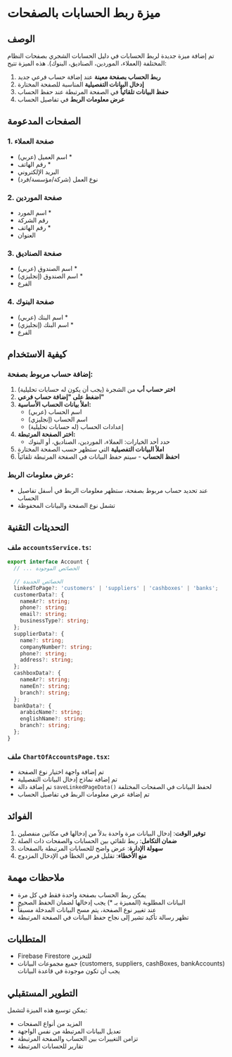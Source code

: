 # ميزة ربط الحسابات بالصفحات

## الوصف
تم إضافة ميزة جديدة لربط الحسابات في دليل الحسابات الشجري بصفحات النظام المختلفة (العملاء، الموردين، الصناديق، البنوك). هذه الميزة تتيح:

1. **ربط الحساب بصفحة معينة** عند إضافة حساب فرعي جديد
2. **إدخال البيانات التفصيلية** المناسبة للصفحة المختارة
3. **حفظ البيانات تلقائياً** في الصفحة المرتبطة عند حفظ الحساب
4. **عرض معلومات الربط** في تفاصيل الحساب

## الصفحات المدعومة

### 1. صفحة العملاء
- اسم العميل (عربي) *
- رقم الهاتف *
- البريد الإلكتروني
- نوع العمل (شركة/مؤسسة/فرد)

### 2. صفحة الموردين
- اسم المورد *
- رقم الشركة
- رقم الهاتف *
- العنوان

### 3. صفحة الصناديق
- اسم الصندوق (عربي) *
- اسم الصندوق (إنجليزي) *
- الفرع

### 4. صفحة البنوك
- اسم البنك (عربي) *
- اسم البنك (إنجليزي) *
- الفرع

## كيفية الاستخدام

### إضافة حساب مربوط بصفحة:

1. **اختر حساب أب** من الشجرة (يجب أن يكون له حسابات تحليلية)
2. **اضغط على "إضافة حساب فرعي"**
3. **املأ بيانات الحساب الأساسية:**
   - اسم الحساب (عربي)
   - اسم الحساب (إنجليزي)
   - إعدادات الحساب (له حسابات تحليلية)
4. **اختر الصفحة المرتبطة:**
   - حدد أحد الخيارات: العملاء، الموردين، الصناديق، أو البنوك
5. **املأ البيانات التفصيلية** التي ستظهر حسب الصفحة المختارة
6. **احفظ الحساب** - سيتم حفظ البيانات في الصفحة المرتبطة تلقائياً

### عرض معلومات الربط:

- عند تحديد حساب مربوط بصفحة، ستظهر معلومات الربط في أسفل تفاصيل الحساب
- تشمل نوع الصفحة والبيانات المحفوظة

## التحديثات التقنية

### ملف `accountsService.ts`:
```typescript
export interface Account {
  // ... الخصائص الموجودة
  
  // الخصائص الجديدة
  linkedToPage?: 'customers' | 'suppliers' | 'cashboxes' | 'banks';
  customerData?: {
    nameAr?: string;
    phone?: string;
    email?: string;
    businessType?: string;
  };
  supplierData?: {
    name?: string;
    companyNumber?: string;
    phone?: string;
    address?: string;
  };
  cashboxData?: {
    nameAr?: string;
    nameEn?: string;
    branch?: string;
  };
  bankData?: {
    arabicName?: string;
    englishName?: string;
    branch?: string;
  };
}
```

### ملف `ChartOfAccountsPage.tsx`:
- تم إضافة واجهة اختيار نوع الصفحة
- تم إضافة نماذج إدخال البيانات التفصيلية
- تم إضافة دالة `saveLinkedPageData()` لحفظ البيانات في الصفحات المختلفة
- تم إضافة عرض معلومات الربط في تفاصيل الحساب

## الفوائد

1. **توفير الوقت**: إدخال البيانات مرة واحدة بدلاً من إدخالها في مكانين منفصلين
2. **ضمان التكامل**: ربط تلقائي بين الحسابات والصفحات ذات الصلة
3. **سهولة الإدارة**: عرض واضح للحسابات المرتبطة بالصفحات
4. **منع الأخطاء**: تقليل فرص الخطأ في الإدخال المزدوج

## ملاحظات مهمة

- يمكن ربط الحساب بصفحة واحدة فقط في كل مرة
- البيانات المطلوبة (المميزة بـ *) يجب إدخالها لضمان الحفظ الصحيح
- عند تغيير نوع الصفحة، يتم مسح البيانات المدخلة مسبقاً
- تظهر رسالة تأكيد تشير إلى نجاح حفظ البيانات في الصفحة المرتبطة

## المتطلبات

- Firebase Firestore للتخزين
- جميع مجموعات البيانات (customers, suppliers, cashBoxes, bankAccounts) يجب أن تكون موجودة في قاعدة البيانات

## التطوير المستقبلي

يمكن توسيع هذه الميزة لتشمل:
- المزيد من أنواع الصفحات
- تعديل البيانات المرتبطة من نفس الواجهة
- تزامن التغييرات بين الحساب والصفحة المرتبطة
- تقارير للحسابات المرتبطة
